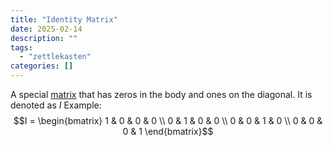 ```yaml
---
title: "Identity Matrix"
date: 2025-02-14
description: ""
tags: 
  - "zettlekasten"
categories: []
---
```


A special [matrix](Matrix.md) that has zeros in the body and ones on the diagonal. It is denoted as $I$
Example:
$$I = \begin{bmatrix} 
1 & 0 & 0 & 0 \\
0 & 1 & 0 & 0 \\ 
0 & 0 & 1 & 0 \\
0 & 0 & 0 & 1 
\end{bmatrix}$$
